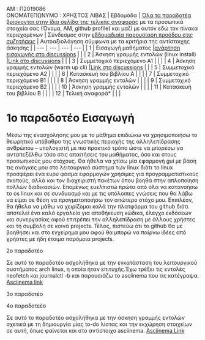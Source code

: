 ΑΜ : Π2019086  
ΟΝΟΜΑΤΕΠΩΝΥΜΟ : ΧΡΗΣΤΟΣ ΛΙΒΑΣ 
| Εβδομάδα | [Όλα τα παραδοτέα βρίσκονται στην ίδια σελίδα της τελικής αναφοράς](https://courses-ionio.github.io/help/deliverables/) με τα προσωπικά στοιχεία σας (Όνομα, ΑΜ, github profile) και μαζί με αυτόν εδώ τον πίνακα περιεχομένων | Σύνδεσμος στην [εβδομαδιαία παρουσίαση προόδου στις συζητήσεις](https://github.com/courses-ionio/help/discussions/categories/show-and-tell) | Αυτοαξιολόγηση σύμφωνα με τα κριτήρια της αντίστοιχης άσκησης |
| --- | --- | --- | --- |
| 1 | Εισαγωγή μαθήματος |[ανάρτηση εισαγωγής στο discussions](https://github.com/courses-ionio/help/discussions/941) | |
| 2 | Άσκηση γραμμής εντολών (linux install) |[Link στο discussions](https://github.com/courses-ionio/help/discussions/1754) | |
| 3 | Συμμετοχικό περιεχόμενο A1 | | |
| 4 | Άσκηση γραμμής εντολών (warm up cli) |[Link στο discussions](https://github.com/courses-ionio/help/discussions/1757) | |
| 5 | Συμμετοχικό περιεχόμενο A2 | | |
| 6 | Κατασκευή του βιβλίου Α | | |
| 7 | Συμμετοχικό περιεχόμενο B1 | | |
| 8 | Άσκηση γραμμής εντολών | | |
| 9 | Συμμετοχικό περιεχόμενο B2 | | |
| 10 | Άσκηση γραμμής εντολών | | |
| 11 | Κατασκευή του βιβλίου Β | | |
| 12 | Τελική αναφορά* | | |


# 1ο παραδοτέο Εισαγωγή
    
Μέσω της ενασχόλησης μου με το μάθημα επιδιώκω να χρησιμοποιήσω το θεωρητικό υπόβαθρο της γνωστικής περιοχής της αλληλεπίδρασης ανθρώπου – υπολογιστή με πιο πρακτικό τρόπο ώστε να μπορέσω να ανταπεξέλθω τόσο στις απαιτήσεις του μαθήματος, όσο και στους προσωπικούς μου στόχους. Θα ήθελα να χτίσω μία εφαρμογή gui με βάση τις ανάγκες μου στο λειτουργικό σύστημα των linux διότι το linux προσφέρει ένα ευρύ φάσμα εφαρμογών χρήσιμες για προγραμματιστικούς σκοπούς, αλλά και τον διαχειριστή πακέτων όπου βοηθά στην απλοποίηση πολλών διαδικασιών. Επομένως ευελπιστώ πρώτα από όλα να κατανοήσω το os linux και σε συνδυασμό και με τις υπόλοιπες γνώσεις που θα λάβω να είμαι σε θέση να πραγματοποιήσω τον απώτερο στόχο μου. Επιπλέον, θα ήθελα να μάθω να χειρίζομαι καλά την πλατφόρμα του github διότι αποτελεί ένα καλό εργαλείο για αποθήκευση κώδικα, έλεγχο εκδόσεων και συνεργασίας αφού επιτρέπει την αλληλεπίδραση με άλλους χρήστες και τη συμβολή σε κοινά projects. Τέλος, πιστεύω ότι το github θα με βοηθήσει και στο εγχείρημα μου αφού θα μπορώ να παίρνω ιδέες από χρήστες με ήδη έτοιμα παρόμοια projects.


2ο παραδοτέο 

Σε αυτό το παραδοτέο ασχολήθηκα με την εγκατάσταση του λειτουργικού συστήματος arch linux, η οποία ήταν επιτυχής.Έχω τρέξει τις εντολές neofetch και journalctl -b και παρουσιάζω το asciinema που τις κατέγραψα.
[Asciinema link](https://asciinema.org/a/lBneX346MXb0HLsDG6GSFy01C)

3ο παραδοτέο 



4ο παραδοτεέο 

Σε αυτό το παραδοτέο ασχολήθηκα με την άσκηση γραμμής εντολών σχετικά με τη δημιουργία μίας to-do λίστας και την εκχώρηση στοιχείων σε αυτή, όπως φαίνεται και στο αντίστοιχο asciinema.
[Asciinema Link](https://asciinema.org/a/K0IhV03dUlpLDmmQ3yTxrHsuq)
